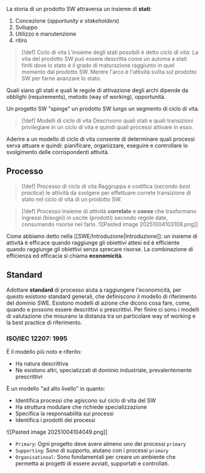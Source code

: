 La storia di un prodotto SW attraversa un insieme di **stati**:
1. Concezione (_opportunity e stakeholders_)
2. Sviluppo
3. Utilizzo e manutenzione
4. ritiro

>[!def] Ciclo di vita
>L'insieme degli stati possibili è detto _ciclo di vita_.
>La vita del prodotto SW può essere descritta come un automa a stati finiti dove lo stato è il grado di maturazione raggiunto in quel momento dal prodotto SW.
>Mentre l'arco è l'attività svilta sul prodotto SW per farne avanzare lo stato.

Quali siano gli stati e quali le regole di attivazione degli archi dipende da obblighi (requirements), metodo (way of working), opportunità.

Un progetto SW "spinge" un prodotto SW lungo un segmento di ciclo di vita.

>[!def] Modelli di ciclo di vita
>Descrivono quali stati e quali transizioni privilegiare in un ciclo di vita e quindi quali processi attivare in esso.

Aderire a un modello di ciclo di vita consente di determinare quali processi serva attuare e quindi: pianificare, organizzare, eseguire e controllare lo svolgimento delle corrispondenti attività.

## Processo
>[!def] Processo di ciclo di vita
>Raggruppa e codifica (secondo _best practice_) le attività da svolgere per effettuare correte transizione di stato nel ciclo di vita di un prodotto SW.
>

>[!def] Processo
> Insieme di attività **correlate** e **coese** che trasformano ingressi (bisogni) in uscite (prodotti) secondo regole date, consumando risorse nel farlo.
> ![[Pasted image 20251004103108.png]]

Come abbiamo detto nella [[SWE/Introduzione|Introduzione]]: un insieme di attività è efficace quando raggiunge gli obiettivi attesi ed è efficiente quando raggiunge gli obiettivi senza sprecare risorse.
La combinazione di efficienza ed efficacia si chiama **economicità**.

## Standard
Adottare **standard** di processo aiuta a raggiungere l'economicità, per questo esistono standard generali, che definiscono il modello di riferimento del dominio SWE.
Esistono modelli di azione che dicono cosa fare, come, quando e possono essere descrittivi o prescrittivi.
Per finire ci sono i modelli di valutazione che misurano la distanza tra un particolare way of working e la best practice di riferimento.
### ISO/IEC 12207: 1995
È il modello più noto e riferito:
- Ha natura descrittiva
- Ne esistono altri, specializzati di dominio industriale, prevalentemente prescrittivi

È un modello "ad alto livello" in quanto:
- Identifica processi che agiscono sul ciclo di vita del SW
- Ha struttura modulare che richiede specializzazione
- Specifica la responsabilità sui processi
- Identifica i prodotti dei processi

![[Pasted image 20251004104049.png]]

- `Primary`: Ogni progetto deve avere almeno uno dei processi `primary`
- `Supporting`: Sono di supporto, aiutano con i processi `primary`
- `Organisatinoal`: Sono fondamentali per creare un ambiente che permetta ai progetti di essere avviati, supportati e controllati.